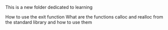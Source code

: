 This is a new folder dedicated to learning


How to use the exit function
What are the functions calloc and realloc from the standard library and how to use them
